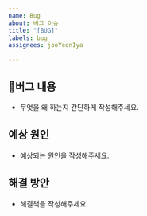 ```yaml
---
name: Bug
about: 버그 이슈
title: "[BUG]"
labels: bug
assignees: jooYeonIya

---
```


## 버그 내용

- 무엇을 왜 하는지 간단하게 작성해주세요.

## 예상 원인

- 예상되는 원인을 작성해주세요.

## 해결 방안

- 해결책을 작성해주세요.
